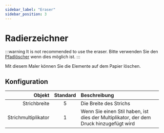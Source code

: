 ```yaml
---
sidebar_label: "Eraser"
sidebar_position: 3
---
```


# Radierzeichner

:::warning It is not recommended to use the eraser. Bitte verwenden Sie den [Pfadlöscher](path_eraser) wenn dies möglich ist. :::

Mit diesem Maler können Sie die Elemente auf dem Papier löschen.

## Konfiguration

|              Objekt | Standard | Beschreibung                                                                          |
| -------------------:|:--------:|:------------------------------------------------------------------------------------- |
|        Strichbreite |    5     | Die Breite des Strichs                                                                |
| Strichmultiplikator |    1     | Wenn Sie einen Stil haben, ist dies der Multiplikator, der dem Druck hinzugefügt wird |
